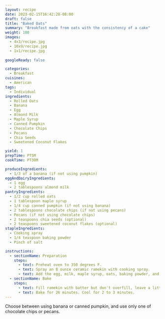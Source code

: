 ```yaml
---
layout: recipe
date: 2023-02-15T16:42:28-08:00
draft: false
title: "Baked Oats"
summary: "Breakfast made from oats with the consistency of a cake"
weight: 100
images: 
  - 4x3/recipe.jpg
  - 16x9/recipe.jpg
  - 1x1/recipe.jpg
  
googleReady: false

categories:
  - Breakfast
cuisines:
  - American
tags:
  - Individual
ingredients:
  - Rolled Oats
  - Banana
  - Egg
  - Almond Milk
  - Maple Syrup
  - Canned Pumpkin
  - Chocolate Chips
  - Pecans
  - Chia Seeds
  - Sweetened Coconut Flakes

yield: 1
prepTime: PT5M
cookTime: PT30M

produceIngredients:
  - 1/3 of a banana (if not using pumpkin)
eggAndDairyIngredients:
  - 1 egg
  - 2 tablespoons almond milk
pantryIngredients:
  - 1/2 cup rolled oats
  - 1 tablespoon maple syrup
  - 1/4 cup canned pumpkin (if not using banana)
  - 2 tablespoons chocolate chips (if not using pecans)
  - Pecans (if not using chocolate chips)
  - 2 teaspoons chia seeds (optional)
  - 2 teaspoons sweetened coconut flakes (optional)
stapleIngredients:
  - Cooking spray
  - 1/4 teaspoon baking powder
  - Pinch of salt

instructions:
  - sectionName: Preparation
    steps:
      - text: Preheat oven to 350 degrees F.
      - text: Spray an 8 ounce ceramic ramekin with cooking spray.
      - text: Add the egg, milk, maple syrup, oats, baking powder, and salt into a small blender. Add either banana or pumpkin. Optionally add chia seeds and/or coconut. Blend until smooth.
  - sectionName: Bake
    steps:
      - text: Fill ramekin with batter but don't overfill, leave a little room to expand. Top with chocolate chips or pecans.
      - text: Bake for 26 minutes. Cool for 2 to 3 minutes.
---
```


Choose between using banana or canned pumpkin, and use only one of chocolate chips or pecans.